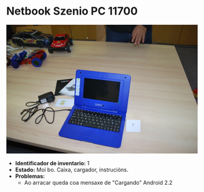 # Netbook Szenio PC 11700
	
![Netbook Szenio](fotos/01.jpg)

  - __Identificador de inventario:__ 1
  - __Estado:__ Moi bo. Caixa, cargador, instrucións.
  - __Problemas:__
    - Ao arracar queda coa mensaxe de "Cargando" Android 2.2
		
